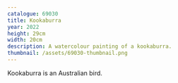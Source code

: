 ```yaml
---
catalogue: 69030
title: Kookaburra
year: 2022
height: 29cm
width: 20cm
description: A watercolour painting of a kookaburra.
thumbnail: /assets/69030-thumbnail.png
---
```

Kookaburra is an Australian bird.
